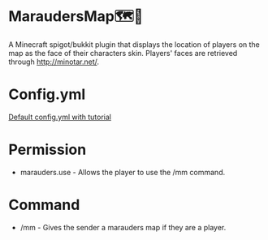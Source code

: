 # MaraudersMap:world_map::feet:
A Minecraft spigot/bukkit plugin that displays the location of players on the map as the face of their characters skin.
Players' faces are retrieved through http://minotar.net/.

# Config.yml
[Default config.yml with tutorial](src/config.yml)

# Permission
  + marauders.use - Allows the player to use the /mm command.

# Command
  + /mm - Gives the sender a marauders map if they are a player.
